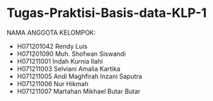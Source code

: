 # Tugas-Praktisi-Basis-data-KLP-1

NAMA ANGGOTA KELOMPOK:
<ul>
  <li>H071201042 Rendy Luis</li>
  <li>H071201090 Muh. Shofwan Siswandi</li>
  <li>H071211001 Indah Kurnia Ilahi</li>
  <li>H071211003 Selviani Amalia Kartika</li>
  <li>H071211005 Andi Maghfirah Inzani Saputra</li>
  <li>H071211006 Nur Hikmah</li>
  <li>H071211007 Martahan Mikhael Butar Butar</li>
</ul>
